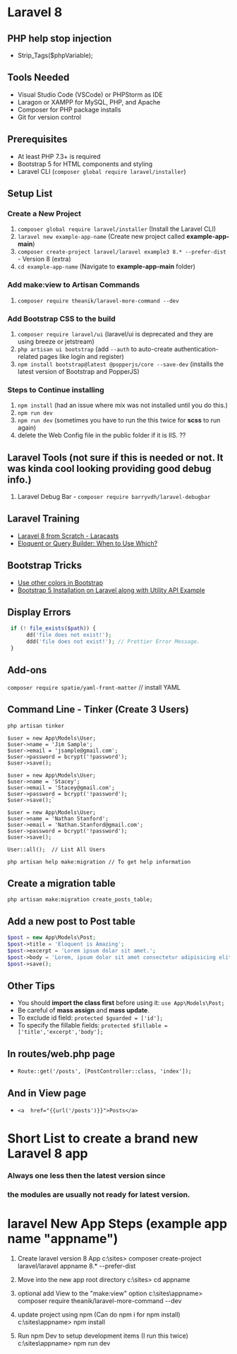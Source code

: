 # Laravel 8 

## PHP help stop injection
- Strip_Tags($phpVariable);

## Tools Needed

- Visual Studio Code (VSCode) or PHPStorm as IDE
- Laragon or XAMPP for MySQL, PHP, and Apache
- Composer for PHP package installs
- Git for version control

## Prerequisites 

- At least PHP 7.3+ is required
- Bootstrap 5 for HTML components and styling
- Laravel CLI (`composer global require laravel/installer`)

## Setup List

### Create a New Project

1. `composer global require laravel/installer` (Install the Laravel CLI)
2. `laravel new example-app-name` (Create new project called **example-app-main**)
3. `composer create-project laravel/laravel example3 8.* --prefer-dist` - Version 8 (extra)
4. `cd example-app-name` (Navigate to **example-app-main** folder)

### Add **make:view** to Artisan Commands

1. `composer require theanik/laravel-more-command --dev`

### Add **Bootstrap CSS** to the build
1. `composer require laravel/ui` (laravel/ui is deprecated and they are using breeze or jetstream)
2. `php artisan ui bootstrap` (add `--auth` to auto-create authentication-related pages like login and register)
3. `npm install bootstrap@latest @popperjs/core --save-dev` (installs the latest version of Bootstrap and PopperJS)

### Steps to Continue installing
1. `npm install` (had an issue where mix was not installed until you do this.)
2. `npm run dev`
3. `npm run dev` (sometimes you have to run the this twice for **scss** to run again)
4. delete the Web Config file in the public folder if it is IIS. ??

## Laravel Tools (not sure if this is needed or not.  It was kinda cool looking providing good debug info.)
1. Laravel Debug Bar - `composer require barryvdh/laravel-debugbar`

## Laravel Training

- [Laravel 8 from Scratch - Laracasts](https://laracasts.com/series/laravel-8-from-scratch/)
- [Eloquent or Query Builder: When to Use Which?](https://www.youtube.com/watch?v=uVsY_OXRq5o)

## Bootstrap Tricks

- [Use other colors in Bootstrap](https://www.youtube.com/watch?v=CTmubyW4uYo&t=1s)
- [Bootstrap 5 Installation on Laravel along with Utility API Example](https://www.youtube.com/watch?v=Zswg6_lISdU)

## Display Errors

```php
 if (! file_exists($path)) {
      dd('file does not exist!');
      ddd('file does not exist!'); // Prettier Error Message.
 }
```

## Add-ons

`composer require spatie/yaml-front-matter` // install YAML

## Command Line - Tinker (Create 3 Users)

```
php artisan tinker

$user = new App\Models\User;
$user->name = 'Jim Sample';
$user->email = 'jsample@gmail.com';
$user->password = bcrypt('!password');
$user->save();

$user = new App\Models\User;
$user->name = 'Stacey';
$user->email = 'Stacey@gmail.com';
$user->password = bcrypt('!password');
$user->save();`

$user = new App\Models\User;
$user->name = 'Nathan Stanford';
$user->email = 'Nathan.Stanford@gmail.com';
$user->password = bcrypt('!password');
$user->save();

User::all();  // List All Users

php artisan help make:migration // To get help information
```

## Create a migration table

`php artisan make:migration create_posts_table;`

## Add a new post to Post table

```php
$post = new App\Models\Post;
$post->title = 'Eloquent is Amazing';
$post->excerpt = 'Lorem ipsum dolar sit amet.';
$post->body = 'Lorem, ipsum dolor sit amet consectetur adipisicing elit. Unde rerum error laborum sed, velit commodi officia ea quo quia nihil nulla reprehenderit quas, corrupti consequuntur similique perferendis facilis vel odit doloribus eaque pariatur! Saepe quis reprehenderit dolores? Quis totam ipsam veritatis iure voluptas eos tempora eaque id, dolore accusamus impedit.';
$post->save();
```

## Other Tips

- You should **import the class first** before using it: `use App\Models\Post;`
- Be careful of **mass assign** and **mass update**.
- To exclude id field: `protected $guarded = ['id'];`
- To specify the fillable fields: `protected $fillable = ['title','excerpt','body'];`



## In routes/web.php page
- `Route::get('/posts', [PostController::class, 'index']);`

## And in View page
- `<a  href="{{url('/posts')}}">Posts</a>`

# Short List to create a brand new Laravel 8 app  
### Always one less then the latest version since 
### the modules are usually not ready for latest version. 
 
# laravel New App Steps (example app name "appname")
1. Create laravel version 8 App 
  c:\sites> composer create-project laravel/laravel appname 8.* --prefer-dist
  
2. Move into the new app root directory
  c:\sites> cd appname
  
3. optional add View to the "make:view" option
  c:\sites\appname> composer require theanik/laravel-more-command --dev
  
4. update project using npm (Can do npm i for npm install)
  c:\sites\appname> npm install 
  
5. Run npm Dev to setup development items (I run this twice)
  c:\sites\appname> npm run dev

